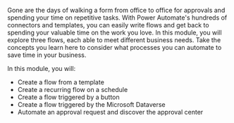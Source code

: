 Gone are the days of walking a form from office to office for approvals and spending your time on repetitive tasks. With Power Automate's hundreds of connectors and templates, you can easily write flows and get back to spending your valuable time on the work you love. In this module, you will explore three flows, each able to meet different business needs. Take the concepts you learn here to consider what processes you can automate to save time in your business.

In this module, you will:    

- Create a flow from a template 
- Create a recurring flow on a schedule
- Create a flow triggered by a button
- Create a flow triggered by the Microsoft Dataverse
- Automate an approval request and discover the approval center

 